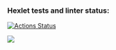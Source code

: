 ### Hexlet tests and linter status:
[![Actions Status](https://github.com/Ramaniuk/qa-auto-engineer-javascript-project-87/actions/workflows/hexlet-check.yml/badge.svg)](https://github.com/Ramaniuk/qa-auto-engineer-javascript-project-87/actions)

<a href="https://codeclimate.com/github/Ramaniuk/qa-auto-engineer-javascript-project-87/maintainability"><img src="https://api.codeclimate.com/v1/badges/ce91e27ce71bb921ab5f/maintainability" /></a>
